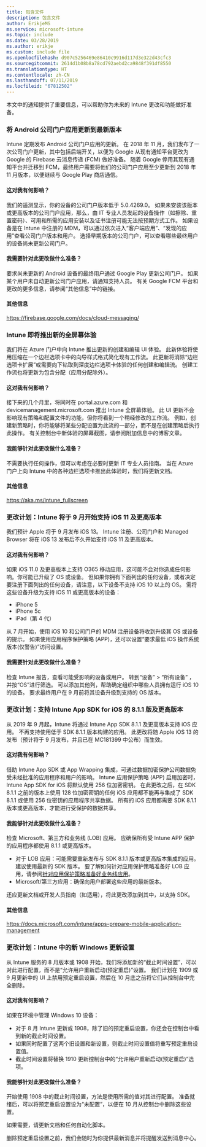 ```yaml
---
title: 包含文件
description: 包含文件
author: ErikjeMS
ms.service: microsoft-intune
ms.topic: include
ms.date: 03/28/2019
ms.author: erikje
ms.custom: include file
ms.openlocfilehash: d907c5256469e86410c9916d117d3e322d43cfc3
ms.sourcegitcommit: 2614d1b08b8a78cd792aebd2ca9848f391df8550
ms.translationtype: HT
ms.contentlocale: zh-CN
ms.lasthandoff: 07/11/2019
ms.locfileid: "67812502"
---
```

本文中的通知提供了重要信息，可以帮助你为未来的 Intune 更改和功能做好准备。 

### <a name="update-your-android-company-portal-app-to-the-latest-version---4536963--"></a>将 Android 公司门户应用更新到最新版本 <!--4536963-->
Intune 定期发布 Android 公司门户应用的更新。 在 2018 年 11 月，我们发布了一次公司门户更新，其中包括后端开关，以便为 Google 从现有通知平台更改为 Google 的 Firebase 云消息传递 (FCM) 做好准备。 随着 Google 停用其现有通知平台并迁移到 FCM，最终用户需要将他们的公司门户应用至少更新到 2018 年 11 月版本，以便继续与 Google Play 商店通信。

#### <a name="how-does-this-affect-me"></a>这对我有何影响？
我们的遥测显示，你的设备的公司门户版本低于 5.0.4269.0。 如果未安装该版本或更高版本的公司门户应用，那么，由 IT 专业人员发起的设备操作（如擦除、重置密码）、可用和所需的应用安装以及证书注册可能无法按预期方式工作。 如果设备是在 Intune 中注册的 MDM，可以通过依次进入“客户端应用”、“发现的应用”查看公司门户版本和用户。 选择早期版本的公司门户，可以查看哪些最终用户的设备尚未更新公司门户。

#### <a name="what-do-i-need-to-do-to-prepare-for-this-change"></a>我需要针对此更改做什么准备？
要求尚未更新的 Android 设备的最终用户通过 Google Play 更新公司门户。 如果某个用户未自动更新公司门户应用，请通知支持人员。 有关 Google FCM 平台和更改的更多信息，请参阅“其他信息”中的链接。

#### <a name="additional-information"></a>其他信息
https://firebase.google.com/docs/cloud-messaging/


### <a name="new-fullscreen-experience-coming-to-intune---4593669--"></a>Intune 即将推出新的全屏幕体验 <!--4593669-->
我们将在 Azure 门户中向 Intune 推出更新的创建和编辑 UI 体验。 此新体验将使用压缩在一个边栏选项卡中的向导样式格式简化现有工作流。 此更新将消除“边栏选项卡扩展”或需要向下钻取到深度边栏选项卡体验的任何创建和编辑流。 创建工作流也将更新为包含分配（应用分配除外）。

#### <a name="how-does-this-affect-me"></a>这对我有何影响？
接下来的几个月里，将同时在 portal.azure.com 和 devicemanagement.microsoft.com 推出 Intune 全屏幕体验。 此 UI 更新不会影响现有策略和配置文件的功能，但你将看到一个稍经修改的工作流。 例如，创建新策略时，你将能够将某些分配设置为此流的一部分，而不是在创建策略后执行此操作。 有关控制台中新体验的屏幕截图，请参阅附加信息中的博客文章。

#### <a name="what-can-i-do-to-prepare-for-this-change"></a>我能够针对此更改做什么准备？
不需要执行任何操作，但可以考虑在必要时更新 IT 专业人员指南。 当在 Azure 门户上向 Intune 中的各种边栏选项卡推出此体验时，我们将更新文档。

#### <a name="additional-information"></a>其他信息 
https://aka.ms/intune_fullscreen

### <a name="plan-for-change-intune-moving-to-support-ios-11-and-higher-in-september----4665342--"></a>更改计划：Intune 将于 9 月开始支持 iOS 11 及更高版本 <!-- 4665342-->
我们预计 Apple 将于 9 月发布 iOS 13。 Intune 注册、公司门户和 Managed Browser 将在 iOS 13 发布后不久开始支持 iOS 11 及更高版本。

#### <a name="how-does-this-affect-me"></a>这对我有何影响？
如果 iOS 11.0 及更高版本上支持 O365 移动应用，这可能不会对你造成任何影响。你可能已升级了 OS 或设备。 但如果你拥有下面列出的任何设备，或者决定要注册下面列出的任何设备，请注意，以下设备不支持 iOS 10 以上的 OS。 需将这些设备升级为支持 iOS 11 或更高版本的设备：

- iPhone 5
- iPhone 5c
- iPad（第 4 代）

从 7 月开始，使用 iOS 10 和公司门户的 MDM 注册设备将收到升级其 OS 或设备的提示。 如果使用应用程序保护策略 (APP)，还可以设置“要求最低 iOS 操作系统版本(仅警告)”访问设置。

#### <a name="what-do-i-need-to-do-to-prepare-for-this-change"></a>我需要针对此更改做什么准备？
检查 Intune 报告，查看可能受影响的设备或用户。 转到“设备”   > “所有设备”  ，并按“OS”进行筛选。 可以添加其他列，帮助确定组织中哪些人员拥有运行 iOS 10 的设备。 要求最终用户在 9 月前将其设备升级到支持的 OS 版本。

### <a name="plan-for-change-support-for-version-811-and-higher-of-intune-app-sdk-for-ios----3586942--"></a>更改计划：支持 Intune App SDK for iOS 的 8.1.1 版及更高版本 <!-- 3586942-->
从 2019 年 9 月起，Intune 将通过 Intune App SDK 8.1.1 及更高版本支持 iOS 应用。 不再支持使用低于 SDK 8.1.1 版本构建的应用。 此更改将随 Apple iOS 13 的发布（预计将于 9 月发布，并且已在 MC181399 中公布）而生效。

#### <a name="how-does-this-affect-me"></a>这对我有何影响？
借助 Intune App SDK 或 App Wrapping 集成，可通过数据加密保护公司数据免受未经批准的应用程序和用户的影响。 Intune 应用保护策略 (APP) 启用加密时，Intune App SDK for iOS 将默认使用 256 位加密密钥。 在此更改之后，在 SDK 8.1.1 之前的版本上使用 128 位加密密钥的任何 iOS 应用都不能再与集成了 SDK 8.1.1 或使用 256 位密钥的应用程序共享数据。 所有的 iOS 应用都需要 SDK 8.1.1 版本或更高版本，才能进行受保护的数据共享。

#### <a name="what-can-i-do-to-prepare-for-this-change"></a>我能够针对此更改做什么准备？
检查 Microsoft、第三方和业务线 (LOB) 应用。 应确保所有受 Intune APP 保护的应用程序都使用 8.1.1 或更高版本。

- 对于 LOB 应用：可能需要重新发布与 SDK 8.1.1 版本或更高版本集成的应用。 建议使用最新的 SDK 版本。 要了解如何针对应用保护策略准备好 LOB 应用，请参阅[针对应用保护策略准备好业务线应用](../apps-prepare-mobile-application-management.md)。
- Microsoft/第三方应用：确保向用户部署这些应用的最新版本。

还应更新文档或开发人员指南（如适用），将此更改添加到其中，以支持 SDK。

#### <a name="additional-information"></a>其他信息
https://docs.microsoft.com/intune/apps-prepare-mobile-application-management

### <a name="plan-for-change-new-windows-updates-settings-in-intune----4464404---"></a>更改计划：Intune 中的新 Windows 更新设置 <!-- 4464404 -->
从 Intune 服务的 8 月版本或 1908 开始，我们将添加新的“截止时间设置”，可以对此进行配置，而不是“允许用户重新启动(预定重启)”设置。 我们计划在 1909 或 9 月更新中的 UI 上禁用预定重启设置，然后在 10 月底之前将它们从控制台中完全删除。 

#### <a name="how-does-this-affect-me"></a>这对我有何影响？
如果在环境中管理 Windows 10 设备： 
- 对于 8 月 Intune 更新或 1908，除了旧的预定重启设置，你还会在控制台中看到新的截止时间设置。
- 如果同时配置了这两个旧设置和新设置，则截止时间设置值将重写预定重启设置值。
- 截止时间设置将替换 1910 更新控制台中的“允许用户重新启动(预定重启)”选项。

#### <a name="what-can-i-do-to-prepare-for-this-change"></a>我能够针对此更改做什么准备？
开始使用 1908 中的截止时间设置，方法是使用所需的值对其进行配置。 准备就绪后，可以将预定重启设置设为“未配置”，以便在 10 月从控制台中删除这些设置。

如果需要，请更新文档和任何自动化脚本。 

删除预定重启设置之前，我们会随时为你提供最新消息并将提醒发送到消息中心。
